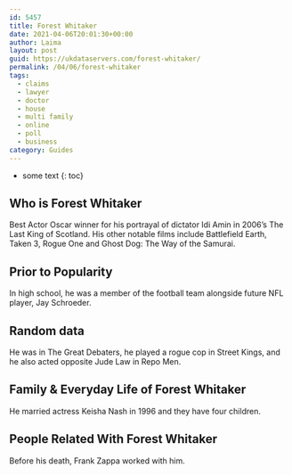 ```yaml
---
id: 5457
title: Forest Whitaker
date: 2021-04-06T20:01:30+00:00
author: Laima
layout: post
guid: https://ukdataservers.com/forest-whitaker/
permalink: /04/06/forest-whitaker
tags:
  - claims
  - lawyer
  - doctor
  - house
  - multi family
  - online
  - poll
  - business
category: Guides
---
```


* some text
{: toc}


## Who is Forest Whitaker
                  
                  
                  
Best Actor Oscar winner for his portrayal of dictator Idi Amin in 2006&#8217;s The Last King of Scotland. His other notable films include Battlefield Earth, Taken 3, Rogue One and Ghost Dog: The Way of the Samurai.
                  
              
            
              
            
                
                
                
## Prior to Popularity
                  
                  
                  
In high school, he was a member of the football team alongside future NFL player, Jay Schroeder.
                  
              
            
              
            
                
                
                
## Random data
                  
                  
                  
He was in The Great Debaters, he played a rogue cop in Street Kings, and he also acted opposite Jude Law in Repo Men.
                  
              
            
              
            
                
                
                
## Family & Everyday Life of Forest Whitaker
                  
                  
                  
He married actress Keisha Nash in 1996 and they have four children.
                  
              
            
              
            
                
                
                
## People Related With Forest Whitaker
                  
                  
                  
Before his death, Frank Zappa worked with him.
                  
              
            
              
            
                
              
            
              
              
            
            
              
            
          
          
          